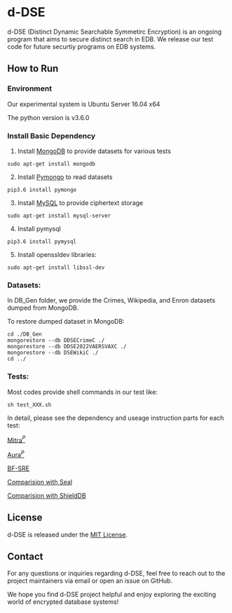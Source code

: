 # d-DSE

d-DSE (Distinct Dynamic Searchable Symmetirc Encryption) is an ongoing program that aims to secure distinct search in EDB. 
We release our test code for future securtiy programs on EDB systems.


## How to Run
### Environment

Our experimental system is Ubuntu Server 16.04 x64

The python version is v3.6.0

### Install Basic Dependency

1. Install <u>MongoDB</u> to provide datasets for various tests 

```sudo apt-get install mongodb```

2. Install <u>Pymongo</u> to read datasets

```pip3.6 install pymongo```

3. Install <u>MySQL</u> to provide ciphertext storage

```sudo apt-get install mysql-server```

4. Install pymysql

```pip3.6 install pymysql```

5. Install openssldev libraries:

```sudo apt-get install libssl-dev```

### Datasets:

In DB_Gen folder, we provide the Crimes, Wikipedia, and Enron datasets dumped from MongoDB.

To restore dumped dataset in MongoDB:

```
cd ./DB_Gen
mongorestore --db DDSECrimeC ./
mongorestore --db DDSE2022VAERSVAXC ./
mongorestore --db DSEWikiC ./
cd ../
```


### Tests:

Most codes provide shell commands in our test like:

```sh test_XXX.sh```

In detail, please see the dependency and useage instruction parts for each test:

[Mitra$^P$](Scheme_MITRAPP/)


[Aura$^P$](Compare_Aura/)


[BF-SRE](Scheme_BF-SRE/)


[Comparision with Seal](Simulate_Seal_in_python/)


[Comparision with ShieldDB](Compare_ShieldDB/) 


## License

d-DSE is released under the [MIT License](./LICENSE).

## Contact

For any questions or inquiries regarding d-DSE, feel free to reach out to the project maintainers via email or open an issue on GitHub.

We hope you find d-DSE project helpful and enjoy exploring the exciting world of encrypted database systems!

